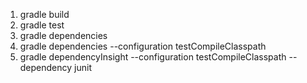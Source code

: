 1. gradle build
2. gradle test
3. gradle dependencies
3. gradle dependencies --configuration testCompileClasspath
4. gradle dependencyInsight --configuration testCompileClasspath --dependency junit 
